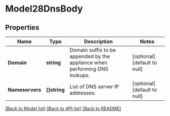 # Model28DnsBody

## Properties
Name | Type | Description | Notes
------------ | ------------- | ------------- | -------------
**Domain** | **string** | Domain suffix to be appended by the appliance when performing DNS lookups. | [optional] [default to null]
**Nameservers** | **[]string** | List of DNS server IP addresses. | [optional] [default to null]

[[Back to Model list]](../README.md#documentation-for-models) [[Back to API list]](../README.md#documentation-for-api-endpoints) [[Back to README]](../README.md)

